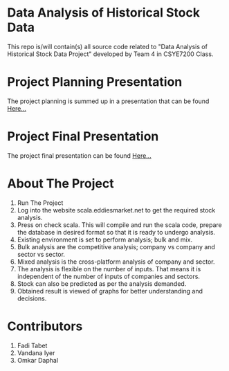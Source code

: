 # Data Analysis of Historical Stock Data
This repo is/will contain(s) all source code related to "Data Analysis of Historical Stock Data Project" developed by Team 4 in CSYE7200 Class.


# Project Planning Presentation
The project planning is summed up in a presentation that can be found <a target="_blank" href="https://github.com/tabet-f/Analysis-of-Historical-Stock-Data/tree/master/Presentation">Here...</a>


# Project Final Presentation
The project final presentation can be found <a target="_blank" href="https://github.com/tabet-f/Analysis-of-Historical-Stock-Data/tree/master/Presentation">Here...</a>


# About The Project
1)	Run The Project 
2)	Log into the website scala.eddiesmarket.net to get the required stock analysis.
3)	Press on check scala. This will compile and run the scala code, prepare the database in desired format so that it is ready to undergo analysis.
4)	Existing environment is set to perform analysis; bulk and mix.
5)	Bulk analysis are the competitive analysis; company vs company and sector vs sector.
6)	Mixed analysis is the cross-platform analysis of company and sector.
7)	The analysis is flexible on the number of inputs. That means it is independent of the number of inputs of companies and sectors.
8)	Stock can also be predicted as per the analysis demanded.
9)	Obtained result is viewed of graphs for better understanding and decisions. 


# Contributors
1. Fadi Tabet
2. Vandana Iyer
3. Omkar Daphal



